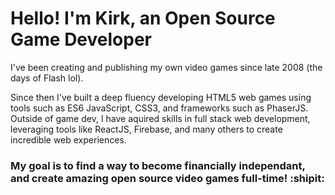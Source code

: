 # Hello! I'm Kirk, an Open Source Game Developer

I've been creating and publishing my own video games since late 2008 (the days of Flash lol).

Since then I've built a deep fluency developing HTML5 web games using tools such as ES6 JavaScript, CSS3, and frameworks such as PhaserJS. Outside of game dev, I have aquired skills in full stack web development, leveraging tools like ReactJS, Firebase, and many others to create incredible web experiences.

### My goal is to find a way to become financially independant, and create amazing open source video games full-time! :shipit: